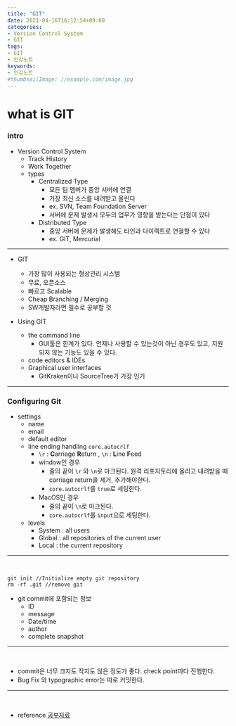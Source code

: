 ```yaml
---
title: "GIT"
date: 2021-04-16T16:12:54+09:00
categories:
- Version Control System
- GIT
tags:
- GIT
- 인강노트
keywords:
- 인강노트
#thumbnailImage: //example.com/image.jpg
---
```


<!--more-->
# what is GIT

### intro

- Version Control System
	- Track History
	- Work Together
	- types
		- Centralized Type
			- 모든 팀 멤버가 중앙 서버에 연결
			- 가장 최신 소스를 내려받고 올린다
			- ex. SVN, Team Foundation Server
			- 서버에 문제 발생시 모두의 업무가 영향을 받는다는 단점이 있다
		- Distributed Type
			- 중앙 서버에 문제가 발생해도 타인과 다이렉트로 연결할 수 있다
			- ex. GIT, Mercurial

-----

- GIT
	- 가장 많이 사용되는 형상관리 시스템
	- 무료, 오픈소스
	- 빠르고 Scalable
	- Cheap Branching / Merging
	- SW개발자라면 필수로 공부할 것

- Using GIT
	- the command line
		- GUI툴은 한계가 있다. 언제나 사용할 수 있는것이 아닌 경우도 있고, 지원되지 않는 기능도 있을 수 있다.
	- code editors & IDEs
	- Graphical user interfaces
		- GitKraken이나 SourceTree가 가장 인기

-----

### Configuring Git

- settings
	- name
	- email
	- default editor
	- line ending handling  `core.autocrlf`
		- `\r` : **C**arriage **R**eturn , `\n` : **L**ine **F**eed
		- window인 경우
			- 줄의 끝이 `\r` 와 `\n`로 마크된다. 원격 리포지토리에 올리고 내려받을 때 carriage return을 제거, 추가해야한다.
			- `core.autocrlf`를 `true`로 세팅한다.
		- MacOS인 경우
			- 줄의 끝이 `\n`로 마크된다.
			- `core.autocrlf`를 `input`으로 세팅한다.
	- levels
		- System : all users
		- Global : all repositories of the current user
		- Local : the current repository



-----

&nbsp;

```
git init //Initialize empty git repository
rm -rf .git //remove git
```

- git commit에 포함되는 정보
	- ID
	- message
	- Date/time
	- author
	- complete snapshot


-----

&nbsp;

- commit은 너무 크지도 작지도 않은 정도가 좋다. check point마다 진행한다.
- Bug Fix 와 typographic error는 따로 커밋한다.

-----

&nbsp;

- reference
 [공부자료](https://codewithmosh.com/)

